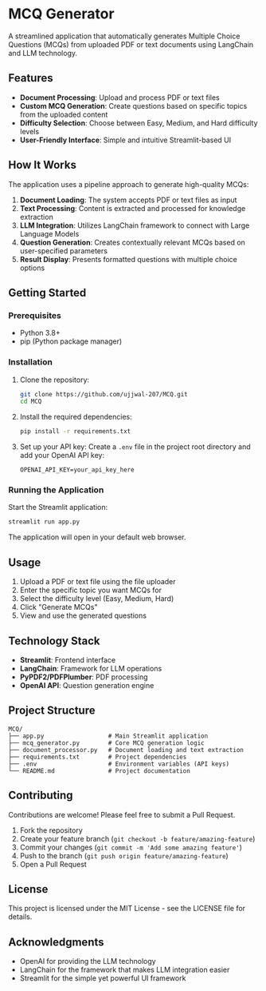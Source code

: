 # MCQ Generator

A streamlined application that automatically generates Multiple Choice Questions (MCQs) from uploaded PDF or text documents using LangChain and LLM technology.

## Features

- **Document Processing**: Upload and process PDF or text files
- **Custom MCQ Generation**: Create questions based on specific topics from the uploaded content
- **Difficulty Selection**: Choose between Easy, Medium, and Hard difficulty levels
- **User-Friendly Interface**: Simple and intuitive Streamlit-based UI

## How It Works

The application uses a pipeline approach to generate high-quality MCQs:

1. **Document Loading**: The system accepts PDF or text files as input
2. **Text Processing**: Content is extracted and processed for knowledge extraction
3. **LLM Integration**: Utilizes LangChain framework to connect with Large Language Models
4. **Question Generation**: Creates contextually relevant MCQs based on user-specified parameters
5. **Result Display**: Presents formatted questions with multiple choice options

## Getting Started

### Prerequisites

- Python 3.8+
- pip (Python package manager)

### Installation

1. Clone the repository:
   ```bash
   git clone https://github.com/ujjwal-207/MCQ.git
   cd MCQ
   ```

2. Install the required dependencies:
   ```bash
   pip install -r requirements.txt
   ```

3. Set up your API key:
   Create a `.env` file in the project root directory and add your OpenAI API key:
   ```
   OPENAI_API_KEY=your_api_key_here
   ```

### Running the Application

Start the Streamlit application:
```bash
streamlit run app.py
```

The application will open in your default web browser.

## Usage

1. Upload a PDF or text file using the file uploader
2. Enter the specific topic you want MCQs for
3. Select the difficulty level (Easy, Medium, Hard)
4. Click "Generate MCQs"
5. View and use the generated questions

## Technology Stack

- **Streamlit**: Frontend interface
- **LangChain**: Framework for LLM operations
- **PyPDF2/PDFPlumber**: PDF processing
- **OpenAI API**: Question generation engine

## Project Structure

```
MCQ/
├── app.py                  # Main Streamlit application
├── mcq_generator.py        # Core MCQ generation logic
├── document_processor.py   # Document loading and text extraction
├── requirements.txt        # Project dependencies
├── .env                    # Environment variables (API keys)
└── README.md               # Project documentation
```

## Contributing

Contributions are welcome! Please feel free to submit a Pull Request.

1. Fork the repository
2. Create your feature branch (`git checkout -b feature/amazing-feature`)
3. Commit your changes (`git commit -m 'Add some amazing feature'`)
4. Push to the branch (`git push origin feature/amazing-feature`)
5. Open a Pull Request

## License

This project is licensed under the MIT License - see the LICENSE file for details.

## Acknowledgments

- OpenAI for providing the LLM technology
- LangChain for the framework that makes LLM integration easier
- Streamlit for the simple yet powerful UI framework